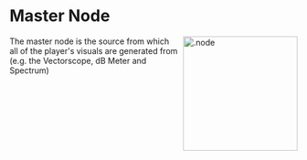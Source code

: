 # Master Node

<img align="right" style="margin-left: 8px;" src="https://cdn.discordapp.com/attachments/667464431562653706/1052196096467812392/master_node.png" alt=".node" width="200"/>

The master node is the source from which all of the player's visuals are generated from (e.g. the Vectorscope, dB Meter and Spectrum)
